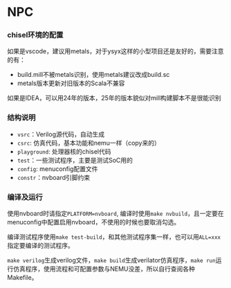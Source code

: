 # NPC

### chisel环境的配置
如果是vscode，建议用metals，对于ysyx这样的小型项目还是友好的，需要注意的有：
- build.mill不被metals识别，使用metals建议改成build.sc
- metals版本更新对旧版本的Scala不兼容

如果是IDEA，可以用24年的版本，25年的版本貌似对mill构建脚本不是很能识别

### 结构说明
- `vsrc`：Verilog源代码，自动生成
- `csrc`: 仿真代码，基本功能和nemu一样（copy来的）
- `playground`: 处理器核的chisel代码
- `test`：一些测试程序，主要是测试SoC用的
- `config`: menuconfig配置文件
- `constr`：nvboard引脚约束

### 编译及运行
使用nvboard时请指定`PLATFORM=nvboard`, 编译时使用`make nvbuild`，且一定要在menuconfig中配置启用nvboard，不使用的时候也要取消勾选。

编译测试程序使用`make test-build`，和其他测试程序集一样，也可以用`ALL=xxx`指定要编译的测试程序。

`make verilog`生成verilog文件，`make build`生成verilator仿真程序，`make run`运行仿真程序，使用流程和可配置参数与NEMU没差，所以自行查阅各种Makefile。

